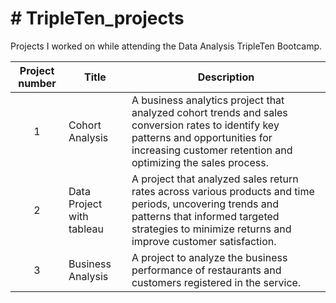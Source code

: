 # # TripleTen_projects
Projects I worked on while attending the Data Analysis TripleTen Bootcamp.


| Project number | Title | Description |
| :-----------: | ----------- |----------- |
| 1 |Cohort Analysis|A business analytics project that analyzed cohort trends and sales conversion rates to identify key patterns and opportunities for increasing customer retention and optimizing the sales process.|
| 2 |Data Project with tableau|A project that analyzed sales return rates across various products and time periods, uncovering trends and patterns that informed targeted strategies to minimize returns and improve customer satisfaction.|
| 3 | Business Analysis |A project to analyze the business performance of restaurants and customers registered in the service. 

